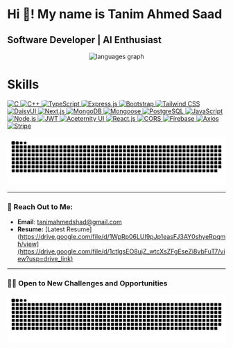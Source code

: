 # Hi 👋! My name is Tanim Ahmed Saad

## Software Developer | AI Enthusiast 

<div align="center">
  <img src="https://github-readme-stats.vercel.app/api/top-langs?username=OG-Tanim&locale=en&hide_title=false&layout=compact&card_width=320&langs_count=5&theme=dracula&hide_border=false" height="150" alt="languages graph"  />
</div>

# Skills

<div align="left">
  <a href="https://en.wikipedia.org/wiki/C_(programming_language)">
    <img src="https://img.shields.io/badge/-C-blue?style=for-the-badge&logo=c" alt="C" style="border-radius: 10%;" />
  </a>
  <a href="https://en.wikipedia.org/wiki/C%2B%2B">
    <img src="https://img.shields.io/badge/-C%2B%2B-blue?style=for-the-badge&logo=c%2B%2B" alt="C++" style="border-radius: 10%;" />
  </a>
  <a href="https://www.typescriptlang.org/">
    <img src="https://img.shields.io/badge/-TypeScript-blue?style=for-the-badge&logo=typescript" alt="TypeScript" style="border-radius: 10%;" />
  </a>
  <a href="https://expressjs.com/">
    <img src="https://img.shields.io/badge/-Express.js-lightgrey?style=for-the-badge&logo=express" alt="Express.js" style="border-radius: 10%;" />
  </a>
  <a href="https://getbootstrap.com/">
    <img src="https://img.shields.io/badge/-Bootstrap-purple?style=for-the-badge&logo=bootstrap" alt="Bootstrap" style="border-radius: 10%;" />
  </a>
  <a href="https://tailwindcss.com/">
    <img src="https://img.shields.io/badge/-Tailwind_CSS-lightblue?style=for-the-badge&logo=tailwind-css" alt="Tailwind CSS" style="border-radius: 10%;" />
  </a>
  <a href="https://daisyui.com/">
    <img src="https://img.shields.io/badge/-DaisyUI-green?style=for-the-badge&logo=daisyui" alt="DaisyUI" style="border-radius: 10%;" />
  </a>
  <a href="https://nextjs.org/">
    <img src="https://img.shields.io/badge/-Next.js-black?style=for-the-badge&logo=next.js" alt="Next.js" style="border-radius: 10%;" />
  </a>
  <a href="https://www.mongodb.com/">
    <img src="https://img.shields.io/badge/-MongoDB-green?style=for-the-badge&logo=mongodb" alt="MongoDB" style="border-radius: 10%;" />
  </a>
  <a href="https://mongoosejs.com/">
    <img src="https://img.shields.io/badge/-Mongoose-orange?style=for-the-badge&logo=mongoose" alt="Mongoose" style="border-radius: 10%;" />
  </a>
  <a href="https://www.postgresql.org/">
    <img src="https://img.shields.io/badge/-PostgreSQL-blue?style=for-the-badge&logo=postgresql" alt="PostgreSQL" style="border-radius: 10%;" />
  </a>
  <a href="https://developer.mozilla.org/en-US/docs/Web/JavaScript">
    <img src="https://img.shields.io/badge/-JavaScript-yellow?style=for-the-badge&logo=javascript" alt="JavaScript" style="border-radius: 10%;" />
  </a>
  <a href="https://nodejs.org/">
    <img src="https://img.shields.io/badge/-Node.js-green?style=for-the-badge&logo=node.js" alt="Node.js" style="border-radius: 10%;" />
  </a>
  <a href="https://jwt.io/">
    <img src="https://img.shields.io/badge/-JWT-yellow?style=for-the-badge&logo=json-web-tokens" alt="JWT" style="border-radius: 10%;" />
  </a>
  <a href="https://ui.aceternity.com/">
    <img src="https://img.shields.io/badge/-Aceternity_UI-darkblue?style=for-the-badge&logo=aceternity" alt="Aceternity UI" style="border-radius: 10%;" />
  </a>
  <a href="https://reactjs.org/">
    <img src="https://img.shields.io/badge/-React-blue?style=for-the-badge&logo=react" alt="React.js" style="border-radius: 10%;" />
  </a>
  <a href="https://developer.mozilla.org/en-US/docs/Web/HTTP/CORS">
    <img src="https://img.shields.io/badge/-CORS-lightgrey?style=for-the-badge&logo=cors" alt="CORS" style="border-radius: 10%;" />
  </a>
  <a href="https://firebase.google.com/">
    <img src="https://img.shields.io/badge/-Firebase-orange?style=for-the-badge&logo=firebase" alt="Firebase" style="border-radius: 10%;" />
  </a>
  <a href="https://axios-http.com/">
    <img src="https://img.shields.io/badge/-Axios-darkblue?style=for-the-badge&logo=axios" alt="Axios" style="border-radius: 10%;" />
  </a>
  <a href="https://stripe.com/">
    <img src="https://img.shields.io/badge/-Stripe-purple?style=for-the-badge&logo=stripe" alt="Stripe" style="border-radius: 10%;" />
  </a>
</div>

<br clear="both">

<div align="center">
    <img src="https://raw.githubusercontent.com/platane/snk/output/github-contribution-grid-snake-dark.svg" alt="Profile Image" />
  </div>

---

### 📮 Reach Out to Me: 
- **Email**: [tanimahmedshad@gmail.com](mailto:tanimahmedshad@gmail.com)
- **Resume:** [Latest Resume](https://drive.google.com/file/d/1WpRp06LUI9pJp1easFJ3AY0shyeRpqmh/view](https://drive.google.com/file/d/1ctlgsEO8ujZ_wtcXsZFgEseZi8vbFuT7/view?usp=drive_link)

---

### 🧑‍💻 Open to New Challenges and Opportunities
<div align="center">
    <img src="https://raw.githubusercontent.com/platane/snk/output/github-contribution-grid-snake-dark.svg" alt="Profile Image" />
  </div>




